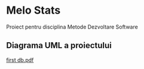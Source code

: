 # Melo Stats
Proiect pentru disciplina Metode Dezvoltare Software

## Diagrama UML a proiectului

[first db.pdf](https://github.com/user-attachments/files/16110193/first.db.pdf)
